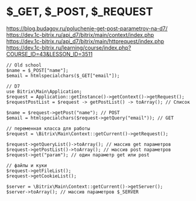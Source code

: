 # $_GET, $_POST, $_REQUEST
https://blog.budagov.ru/poluchenie-get-post-parametrov-na-d7/  
https://dev.1c-bitrix.ru/api_d7/bitrix/main/context/index.php  
https://dev.1c-bitrix.ru/api_d7/bitrix/main/httprequest/index.php  
https://dev.1c-bitrix.ru/learning/course/index.php?COURSE_ID=43&LESSON_ID=3511  

    // Old school
    $name = $_POST["name"];
    $email = htmlspecialchars($_GET["email"]);

    // D7
    use Bitrix\Main\Application;
    $request = Application::getInstance()->getContext()->getRequest();
    $requestPostList = $request -> getPostList() -> toArray(); // Список

    $name = $request->getPost("name"); // POST
    $email = htmlspecialchars($request->getQuery("email")); // GET

    // переменная класса для работы
    $request = \Bitrix\Main\Context::getCurrent()->getRequest();

    $request->getQueryList()->toArray(); // массив get параметров
    $request->getPostList()->toArray(); // массив post параметров
    $request->get("param"); // один параметр get или post

    // файлы и куки
    $request->getFileList();
    $request->getCookieList();

    $server = \Bitrix\Main\Context::getCurrent()->getServer();
    $server->toArray(); // массив параметров $_SERVER
